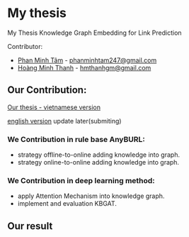 # My thesis
My Thesis Knowledge Graph Embedding for Link Prediction

Contributor:
* [Phan Minh Tâm](https://github.com/MinhTamPhan)  - phanminhtam247@gmail.com
* [Hoàng Minh Thanh](https://github.com/hmthanh) - hmthanhgm@gmail.com

## Our Contribution:


[Our thesis - vietnamese version](./Thesis_Link_Prediction_final.pdf)

[english version](./) update later(submiting)

### We Contribution in rule base AnyBURL:
- strategy offline-to-online adding knowledge into graph.
- strategy online-to-online adding knowledge into graph.

### We Contribution in deep learning method:
- apply Attention Mechanism into knowledge graph.
- implement and evaluation KBGAT.

## Our result
